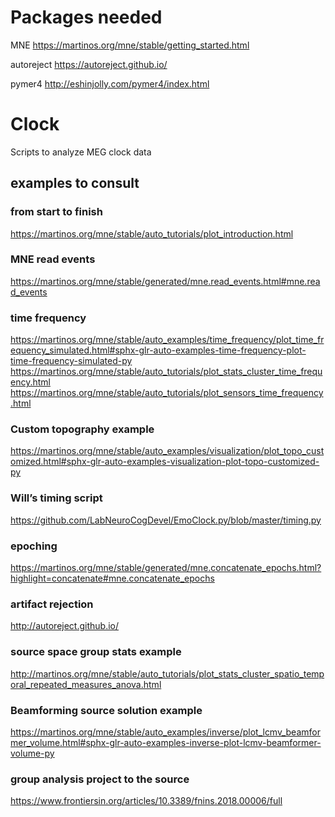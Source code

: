 # Packages needed
MNE https://martinos.org/mne/stable/getting_started.html

autoreject https://autoreject.github.io/

pymer4 http://eshinjolly.com/pymer4/index.html


# Clock
Scripts to analyze MEG clock data

## examples to consult

### from start to finish
https://martinos.org/mne/stable/auto_tutorials/plot_introduction.html
	
### MNE read events
https://martinos.org/mne/stable/generated/mne.read_events.html#mne.read_events

### time frequency
https://martinos.org/mne/stable/auto_examples/time_frequency/plot_time_frequency_simulated.html#sphx-glr-auto-examples-time-frequency-plot-time-frequency-simulated-py
https://martinos.org/mne/stable/auto_tutorials/plot_stats_cluster_time_frequency.html
https://martinos.org/mne/stable/auto_tutorials/plot_sensors_time_frequency.html

### Custom topography example
https://martinos.org/mne/stable/auto_examples/visualization/plot_topo_customized.html#sphx-glr-auto-examples-visualization-plot-topo-customized-py

### Will’s timing script
https://github.com/LabNeuroCogDevel/EmoClock.py/blob/master/timing.py

### epoching
https://martinos.org/mne/stable/generated/mne.concatenate_epochs.html?highlight=concatenate#mne.concatenate_epochs

### artifact rejection
http://autoreject.github.io/

### source space group stats example
http://martinos.org/mne/stable/auto_tutorials/plot_stats_cluster_spatio_temporal_repeated_measures_anova.html

### Beamforming source solution example
https://martinos.org/mne/stable/auto_examples/inverse/plot_lcmv_beamformer_volume.html#sphx-glr-auto-examples-inverse-plot-lcmv-beamformer-volume-py

### group analysis project to the source
https://www.frontiersin.org/articles/10.3389/fnins.2018.00006/full
